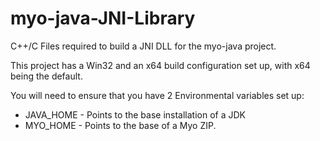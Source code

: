 myo-java-JNI-Library
====================

C++/C Files required to build a JNI DLL for the myo-java project.

This project has a Win32 and an x64 build configuration set up, with x64 being the default. 

You will need to ensure that you have 2 Environmental variables set up:

* JAVA_HOME - Points to the base installation of a JDK
* MYO_HOME - Points to the base of a Myo ZIP. 